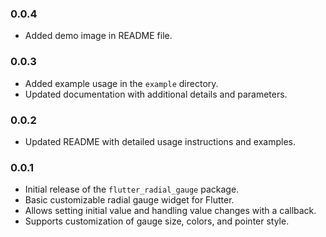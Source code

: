 ### 0.0.4

* Added demo image in README file.

### 0.0.3

* Added example usage in the `example` directory.
* Updated documentation with additional details and parameters.

### 0.0.2

* Updated README with detailed usage instructions and examples.

### 0.0.1

* Initial release of the `flutter_radial_gauge` package.
* Basic customizable radial gauge widget for Flutter.
* Allows setting initial value and handling value changes with a callback.
* Supports customization of gauge size, colors, and pointer style.